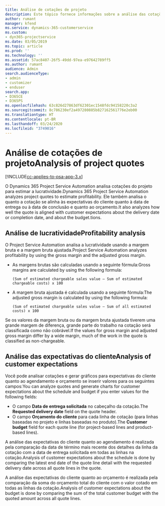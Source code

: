```yaml
---
title: Análise de cotações de projeto
description: Este tópico fornece informações sobre a análise das cotações do projeto.
author: rumant
manager: kfend
ms.service: dynamics-365-customerservice
ms.custom:
- dyn365-projectservice
ms.date: 03/05/2019
ms.topic: article
ms.prod: ''
ms.technology: ''
ms.assetid: 57ac8407-26f5-49dd-97ea-e97642789ff5
ms.author: rumant
audience: Admin
search.audienceType:
- admin
- customizer
- enduser
search.app:
- D365CE
- D365PS
ms.openlocfilehash: 63c826d27863df62301ec1548fdc94158220c3a2
ms.sourcegitcommit: 8c786230ef2a497280885b827162561776e2eb00
ms.translationtype: HT
ms.contentlocale: pt-BR
ms.lasthandoff: 03/24/2020
ms.locfileid: "3749016"
---
```

# <a name="analysis-of-project-quotes"></a><span data-ttu-id="c466d-103">Análise de cotações de projeto</span><span class="sxs-lookup"><span data-stu-id="c466d-103">Analysis of project quotes</span></span>

[!INCLUDE[cc-applies-to-psa-app-3.x](../includes/cc-applies-to-psa-app-3x.md)]

<span data-ttu-id="c466d-104">O Dynamics 365 Project Service Automation analisa cotações do projeto para estimar a lucratividade.</span><span class="sxs-lookup"><span data-stu-id="c466d-104">Dynamics 365 Project Service Automation analyzes project quotes to estimate profitability.</span></span> <span data-ttu-id="c466d-105">Ele também analisa o quanto a cotação se alinha às expectativas do cliente quanto à data de entrega ou à data de conclusão e quanto ao orçamento.</span><span class="sxs-lookup"><span data-stu-id="c466d-105">It also analyzes how well the quote is aligned with customer expectations about the delivery date or completion date, and about the budget.tions.</span></span>

## <a name="profitability-analysis"></a><span data-ttu-id="c466d-106">Análise de lucratividade</span><span class="sxs-lookup"><span data-stu-id="c466d-106">Profitability analysis</span></span>

<span data-ttu-id="c466d-107">O Project Service Automation analisa a lucratividade usando a margem bruta e a margem bruta ajustada.</span><span class="sxs-lookup"><span data-stu-id="c466d-107">Project Service Automation analyzes profitability by using the gross margin and the adjusted gross margin.</span></span>

- <span data-ttu-id="c466d-108">As margens brutas são calculadas usando a seguinte fórmula:</span><span class="sxs-lookup"><span data-stu-id="c466d-108">Gross margins are calculated by using the following formula:</span></span>

  `
    (Sum of estimated chargeable sales value – Sum of estimated chargeable costs) x 100
  `
- <span data-ttu-id="c466d-109">A margem bruta ajustada é calculada usando a seguinte fórmula:</span><span class="sxs-lookup"><span data-stu-id="c466d-109">The adjusted gross margin is calculated by using the following formula:</span></span>

  `
    (Sum of estimated chargeable sales value – Sum of all estimated costs) x 100
  `

<span data-ttu-id="c466d-110">Se os valores da margem bruta ou da margem bruta ajustada tiverem uma grande margem de diferença, grande parte do trabalho na cotação será classificada como não cobrável.</span><span class="sxs-lookup"><span data-stu-id="c466d-110">If the values for gross margin and adjusted gross margin differ by a wide margin, much of the work in the quote is classified as non-chargeable.</span></span>

## <a name="analysis-of-customer-expectations"></a><span data-ttu-id="c466d-111">Análise das expectativas do cliente</span><span class="sxs-lookup"><span data-stu-id="c466d-111">Analysis of customer expectations</span></span>

<span data-ttu-id="c466d-112">Você pode analisar cotações e gerar gráficos para expectativas do cliente quanto ao agendamento e orçamento se inserir valores para os seguintes campos:</span><span class="sxs-lookup"><span data-stu-id="c466d-112">You can analyze quotes and generate charts for customer expectations about the schedule and budget if you enter values for the following fields:</span></span>

- <span data-ttu-id="c466d-113">O campo **Data de entrega solicitada** no cabeçalho da cotação.</span><span class="sxs-lookup"><span data-stu-id="c466d-113">The **Requested delivery date** field on the quote header.</span></span>
- <span data-ttu-id="c466d-114">O campo **Orçamento do cliente** para cada linha de cotação (para linhas baseadas no projeto e linhas baseadas no produto).</span><span class="sxs-lookup"><span data-stu-id="c466d-114">The **Customer budget** field for each quote line (for project-based lines and product-based lines).</span></span>

<span data-ttu-id="c466d-115">A análise das expectativas do cliente quanto ao agendamento é realizada pela comparação da data de término mais recente dos detalhes da linha da cotação com a data de entrega solicitada em todas as linhas na cotação.</span><span class="sxs-lookup"><span data-stu-id="c466d-115">Analysis of customer expectations about the schedule is done by comparing the latest end date of the quote line detail with the requested delivery date across all quote lines in the quote.</span></span>

<span data-ttu-id="c466d-116">A análise das expectativas do cliente quanto ao orçamento é realizada pela comparação da soma do orçamento total do cliente com o valor cotado em todas as linhas da cotação.</span><span class="sxs-lookup"><span data-stu-id="c466d-116">Analysis of customer expectations about the budget is done by comparing the sum of the total customer budget with the quoted amount across all quote lines.</span></span>
